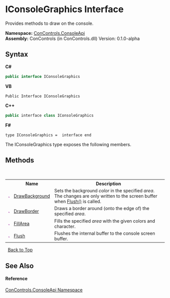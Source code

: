 # IConsoleGraphics Interface
 

Provides methods to draw on the console.

**Namespace:**&nbsp;<a href="177cfcc5-3f74-6e69-d0ba-d02897b9e736">ConControls.ConsoleApi</a><br />**Assembly:**&nbsp;ConControls (in ConControls.dll) Version: 0.1.0-alpha

## Syntax

**C#**<br />
``` C#
public interface IConsoleGraphics
```

**VB**<br />
``` VB
Public Interface IConsoleGraphics
```

**C++**<br />
``` C++
public interface class IConsoleGraphics
```

**F#**<br />
``` F#
type IConsoleGraphics =  interface end
```

The IConsoleGraphics type exposes the following members.


## Methods
&nbsp;<table><tr><th></th><th>Name</th><th>Description</th></tr><tr><td>![Public method](media/pubmethod.gif "Public method")</td><td><a href="6cc9edae-86df-aa85-3342-f50526ac51f7">DrawBackground</a></td><td>
Sets the background *color* in the specified *area*. The changes are only written to the screen buffer when <a href="ac8f29d5-a7e7-2076-f447-5d7e8b6ff2fc">Flush()</a> is called.</td></tr><tr><td>![Public method](media/pubmethod.gif "Public method")</td><td><a href="774d4b12-ff7d-3829-f2b6-7b1ec32ca27e">DrawBorder</a></td><td>
Draws a border around (onto the edge of) the specified *area*.</td></tr><tr><td>![Public method](media/pubmethod.gif "Public method")</td><td><a href="6a732d77-4460-dad2-1016-c8195336c8d6">FillArea</a></td><td>
Fills the specified *area* with the given colors and character.</td></tr><tr><td>![Public method](media/pubmethod.gif "Public method")</td><td><a href="ac8f29d5-a7e7-2076-f447-5d7e8b6ff2fc">Flush</a></td><td>
Flushes the internal buffer to the console screen buffer.</td></tr></table>&nbsp;
<a href="#iconsolegraphics-interface">Back to Top</a>

## See Also


#### Reference
<a href="177cfcc5-3f74-6e69-d0ba-d02897b9e736">ConControls.ConsoleApi Namespace</a><br />